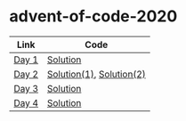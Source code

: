 # advent-of-code-2020

| Link | Code |
|------|------|
|[Day 1](https://adventofcode.com/2020/day/1) | [Solution](days/day_1/solution.rb)|
|[Day 2](https://adventofcode.com/2020/day/2) | [Solution(1)](days/day_2/solution.1.rb), [Solution(2)](days/day_2/solution.2.rb)|
|[Day 3](https://adventofcode.com/2020/day/3) | [Solution](days/day_3/solution.rb)|
|[Day 4](https://adventofcode.com/2020/day/4) | [Solution](days/day_4/solution.rb)|
